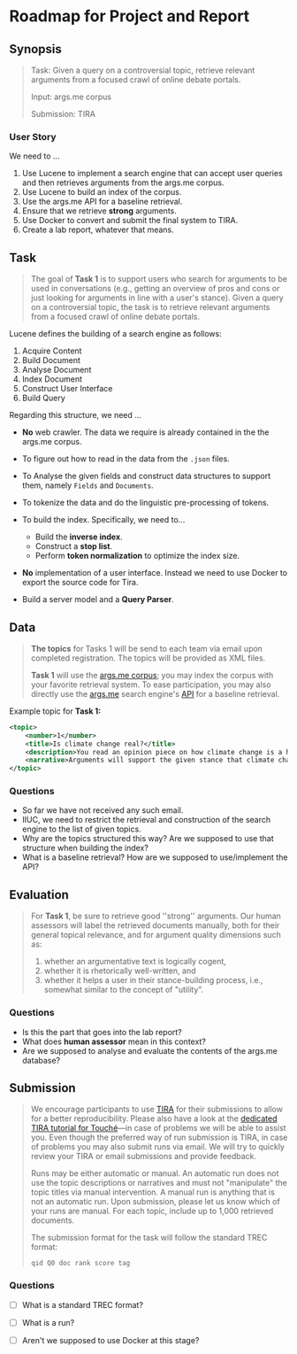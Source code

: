 # Roadmap for Project and Report

## Synopsis

> Task: Given a query on a controversial topic, retrieve relevant arguments from a focused crawl of online debate portals.
>
> Input: args.me corpus
>
> Submission: TIRA

### User Story

We need to ...

1. Use Lucene to implement a search engine that can accept user queries and then retrieves arguments from the args.me corpus.
2. Use Lucene to build an index of the corpus.
3. Use the args.me API for a baseline retrieval.
4. Ensure that we retrieve **strong** arguments.
5. Use Docker to convert and submit the final system to TIRA.
6. Create a lab report, whatever that means.



## Task

> The goal of **Task 1** is to support users who search for  arguments to be used in conversations (e.g., getting an overview of pros and cons or just looking for arguments in line with a user's stance). Given a query on a controversial topic, the task is to retrieve relevant arguments from a focused crawl of online debate portals. 

Lucene defines the building of a search engine as follows:

1. Acquire Content
2. Build Document
3. Analyse Document
4. Index Document
5. Construct User Interface
6. Build Query

Regarding this structure, we need ...

- **No** web crawler. The data we require is already contained in the the args.me corpus.
- To figure out how to read in the data from the `.json` files.
- To Analyse the given fields and construct data structures to support them, namely `Fields` and `Documents`.
- To tokenize the data and do the linguistic pre-processing of tokens.
- To build the index. Specifically, we need to...

  - Build the **inverse index**. 
  - Construct a **stop list**.
  - Perform **token normalization** to optimize the index size.
- **No** implementation of a user interface. Instead we need to use Docker to export the source code for Tira.
- Build a server model and a **Query Parser**.



## Data

> **The topics** for Tasks 1 will be send to each team via email upon completed registration. The topics will be provided as XML files.
>
> **Task 1** will use the [args.me corpus](https://zenodo.org/record/3734893); you may index the corpus with your favorite retrieval system. To ease participation, you may also directly use the [args.me](https://www.args.me/index.html) search engine's [API](https://www.args.me/api-en.html) for a baseline retrieval.

Example topic for **Task 1:**

```xml
<topic>
    <number>1</number>
    <title>Is climate change real?</title>
    <description>You read an opinion piece on how climate change is a hoax and disagree. Now you are looking for arguments supporting the claim that climate change is in fact real.</description>
    <narrative>Arguments will support the given stance that climate change is real or attack a hoax side's argument.</narrative>
</topic>
```

### Questions

- So far we have not received any such email.
- IIUC, we need to restrict the retrieval and construction of the search engine to the list of given topics.
- Why are the topics structured this way? Are we supposed to use that structure when building the index?
- What is a baseline retrieval? How are we supposed to use/implement the API?



## Evaluation

> For **Task 1**, be sure to retrieve good  ''strong'' arguments. Our human assessors will label the retrieved  documents manually, both for their general topical relevance, and for argument quality dimensions such as: 
>
> 1. whether an argumentative text is logically cogent, 
> 2. whether it is rhetorically well-written, and 
> 3. whether it helps a user in their stance-building process, i.e., somewhat similar to the concept of "utility".

### Questions

- Is this the part that goes into the lab report?
- What does **human assessor** mean in this context?
- Are we supposed to analyse and evaluate the contents of the args.me database?



## Submission

> We encourage participants to use [TIRA](https://www.tira.io/) for their submissions to allow for a better reproducibility. Please also have a look at the [dedicated TIRA tutorial for Touché](https://events.webis.de/touche-20/tira-guide-task-1.html)—in case of problems we will be able to assist you. Even though the preferred way of run submission is TIRA, in case of problems you may  also submit runs via email. We will try to quickly review your TIRA or  email submissions and provide feedback.
>
> Runs may be either automatic or manual. An automatic run does not use  the topic descriptions or narratives and must not "manipulate" the topic titles via manual intervention. A manual run is anything that is not an automatic run. Upon submission, please let us know which of your runs  are manual. For each topic, include up to 1,000 retrieved documents.                
>
>  The submission format for the task will follow the standard TREC format: 
>
> ```
> qid Q0 doc rank score tag
> ```

### Questions

- [ ] What is a standard TREC format?

- [ ] What is a run?

- [ ] Aren't we supposed to use Docker at this stage?

  



